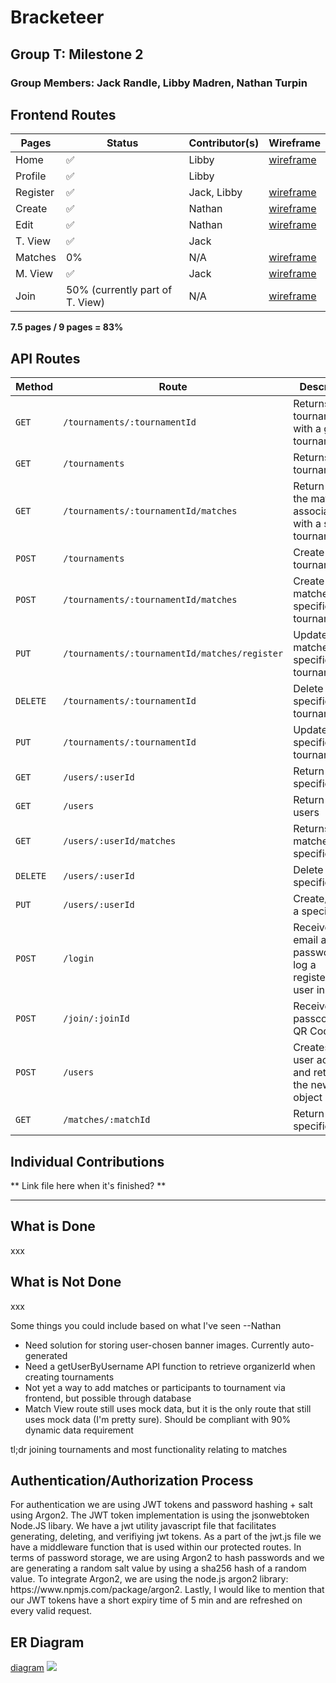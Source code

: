 # Bracketeer
## Group T: Milestone 2
### Group Members: Jack Randle, Libby Madren, Nathan Turpin

## Frontend Routes

Pages    | Status | Contributor(s) | Wireframe
-------- | ------ | -------------- | ---------
Home     | ✅     | Libby          | [wireframe](https://github.ncsu.edu/engr-csc342/csc342-2022Fall-groupT/blob/master/Proposal/Wireframes/csc342-groupT-Wireframe-Landing.png)
Profile  | ✅     | Libby          |
Register | ✅     | Jack, Libby    | [wireframe](https://github.ncsu.edu/engr-csc342/csc342-2022Fall-groupT/blob/master/Proposal/Wireframes/csc342%20-%20Wireframes-register.png)
Create   | ✅     | Nathan         | [wireframe](https://github.ncsu.edu/engr-csc342/csc342-2022Fall-groupT/blob/master/Proposal/Wireframes/csc342-Wireframe-createjoin.png)
Edit     | ✅     | Nathan         | [wireframe](https://github.ncsu.edu/engr-csc342/csc342-2022Fall-groupT/blob/master/Proposal/Wireframes/csc342-Wireframe-edittournament.png)
T. View  | ✅     | Jack           |
Matches  | 0%     | N/A            | [wireframe](https://github.ncsu.edu/engr-csc342/csc342-2022Fall-groupT/blob/master/Proposal/Wireframes/csc342-Wireframe-bracketviewedit.png)
M. View  | ✅     | Jack           | [wireframe](https://github.ncsu.edu/engr-csc342/csc342-2022Fall-groupT/blob/master/Proposal/Wireframes/csc342-Wireframe-bracketviewedit.png)
Join     | 50% (currently part of T. View) | N/A | [wireframe](https://github.ncsu.edu/engr-csc342/csc342-2022Fall-groupT/blob/master/Proposal/Wireframes/csc342-Wireframe-createjoin.png)

**7.5 pages / 9 pages = 83%**

## API Routes

Method   | Route                                         | Description                                                     | Contributor(s)
-------- | --------------------------------------------- | --------------------------------------------------------------- | --------------
`GET`    | `/tournaments/:tournamentId`                  | Returns a tournament with a given tournament ID                 | Jack
`GET`    | `/tournaments`                                | Returns all tournaments                                         | Libby
`GET`    | `/tournaments/:tournamentId/matches`          | Return all of the matches associated with a specific tournament | Jack
`POST`   | `/tournaments`                                | Create a tournament                                             | Nathan
`POST`   | `/tournaments/:tournamentId/matches`          | Create matches for a specific tournament                        | Jack
`PUT`    | `/tournaments/:tournamentId/matches/register` | Updates matches for a specific tournament                       | Jack
`DELETE` | `/tournaments/:tournamentId`                  | Delete a specific tournament                                    | Nathan
`PUT`    | `/tournaments/:tournamentId`                  | Update a specific tournament                                    | Nathan
`GET`    | `/users/:userId`                              | Return a specific user                                          | Nathan
`GET`    | `/users`                                      | Return all users                                                | Nathan
`GET`    | `/users/:userId/matches`                      | Returns all matches for a specific user                         | Libby
`DELETE` | `/users/:userId`                              | Delete a specific user                                          | Libby
`PUT`    | `/users/:userId`                              | Create/Update a specific user                                   | Libby
`POST`   | `/login`                                      | Receives an email and password to log a registered user in      | Libby
`POST`   | `/join/:joinId`                               | Receives passcode or QR Code                                    | Jack
`POST`   | `/users`                                      | Creates a new user account and returns the new user object      | Libby
`GET`    | `/matches/:matchId`                           | Return a specific match                                         | Jack




## Individual Contributions
** Link file here when it's finished? **
___

<h2> What is Done </h2>
<p>xxx</p>

<h2> What is Not Done </h2>
<p>xxx</p>

Some things you could include based on what I've seen --Nathan
* Need solution for storing user-chosen banner images. Currently auto-generated
* Need a getUserByUsername API function to retrieve organizerId when creating tournaments
* Not yet a way to add matches or participants to tournament via frontend, but possible through database
* Match View route still uses mock data, but it is the only route that still uses mock data (I'm pretty sure). Should be compliant with 90% dynamic data requirement

tl;dr joining tournaments and most functionality relating to matches

<h2> Authentication/Authorization Process </h2>
<p>For authentication we are using JWT tokens and password hashing + salt using Argon2. The JWT token implementation is using the jsonwebtoken Node.JS libary. We have a jwt utility javascript file that facilitates generating, deleting, and verifiying jwt tokens. As a part of the jwt.js file we have a middleware function that is used within our protected routes. In terms of password storage, we are using Argon2 to hash passwords and we are generating a random salt value by using a sha256 hash of a random value. To integrate Argon2, we are using the node.js argon2 library: https://www.npmjs.com/package/argon2. Lastly, I would like to mention that our JWT tokens have a short expiry time of 5 min and are refreshed on every valid request.</p>

## ER Diagram
[diagram](https://github.ncsu.edu/engr-csc342/csc342-2022Fall-groupT/blob/master/Milestone2/ER_Diagram.png)
<img src="https://github.ncsu.edu/engr-csc342/csc342-2022Fall-groupT/blob/master/Milestone2/ER_Diagram.png"/>

